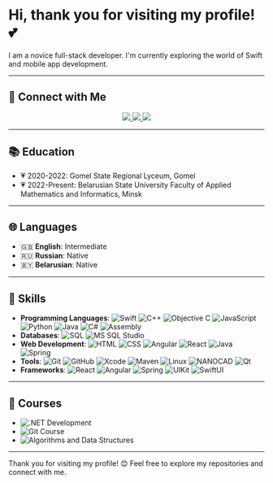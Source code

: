 # Hi, thank you for visiting my profile! 💕

I am a novice full-stack developer. I'm currently exploring the world of Swift and mobile app development. 

---
## 💌 Connect with Me
<div align="center"> 
  <a href="mailto:alinayashenok@yandex.ru">
    <img src="https://img.shields.io/badge/Gmail-333333?style=for-the-badge&logo=gmail&logoColor=red" />
  </a>
  <a href="https://www.linkedin.com/in/alina-yashenok-710873313/" target="_blank">
    <img src="https://img.shields.io/badge/LinkedIn-0077B5?style=for-the-badge&logo=linkedin&logoColor=white" />
  </a>
  <a href="https://t.me/alinaYashenok" target="_blank">
    <img src="https://img.shields.io/badge/Telegram-0088cc?style=for-the-badge&logo=telegram&logoColor=white" />
  </a>
</div>

---

## 📚 Education
- 💗 2020-2022: Gomel State Regional Lyceum, Gomel
- 💗 2022-Present: Belarusian State University
Faculty of Applied Mathematics and Informatics, Minsk

---
## 🌐 Languages
- 🇬🇧 **English**: Intermediate
- 🇷🇺 **Russian**: Native
- 🇧🇾 **Belarusian**: Native
---

## 💪 Skills
- **Programming Languages**: 
![Swift](https://img.shields.io/badge/-Swift-F05138?logo=swift&logoColor=white) 
![C++](https://img.shields.io/badge/-C%2B%2B-00599C?logo=cplusplus&logoColor=white) 
![Objective C](https://img.shields.io/badge/-Objective%20C-438EFF?logo=objectivec&logoColor=white) 
![JavaScript](https://img.shields.io/badge/-JavaScript-F7DF1E?logo=javascript&logoColor=black)
![Python](https://img.shields.io/badge/-Python-3776AB?logo=python&logoColor=white) 
![Java](https://img.shields.io/badge/-Java-E34F26?logo=java&logoColor=white)
![C#](https://img.shields.io/badge/-C%23-239120?logo=c-sharp&logoColor=white)
![Assembly](https://img.shields.io/badge/-Assembly-6E4C7E?logo=assembly&logoColor=white)
- **Databases**: ![SQL](https://img.shields.io/badge/-SQL-4479A1?logo=postgresql&logoColor=white) ![MS SQL Studio](https://img.shields.io/badge/-MS%20SQL%20Studio-CC2927?logo=microsoftsqlserver&logoColor=white)
- **Web Development**: 
![HTML](https://img.shields.io/badge/-HTML-E34F26?logo=html5&logoColor=white) 
![CSS](https://img.shields.io/badge/-CSS-1572B6?logo=css3&logoColor=white) 
![Angular](https://img.shields.io/badge/-Angular-DD0031?logo=angular&logoColor=white) 
![React](https://img.shields.io/badge/-React-61DAFB?logo=react&logoColor=white) 
![Java](https://img.shields.io/badge/-Java-007396?logo=java&logoColor=white) 
![Spring](https://img.shields.io/badge/-Spring-6DB33F?logo=spring&logoColor=white)
- **Tools**: 
![Git](https://img.shields.io/badge/-Git-F05032?logo=git&logoColor=white) 
![GitHub](https://img.shields.io/badge/-GitHub-181717?logo=github&logoColor=white) 
![Xcode](https://img.shields.io/badge/-Xcode-1575F9?logo=xcode&logoColor=white) 
![Maven](https://img.shields.io/badge/-Maven-C71A36?logo=apachemaven&logoColor=white) 
![Linux](https://img.shields.io/badge/-Linux-FCC624?logo=linux&logoColor=black)
![NANOCAD](https://img.shields.io/badge/-NANOCAD-FFFFFF?logo=autodesk&logoColor=black) 
![Qt](https://img.shields.io/badge/-Qt-4E9A2A?logo=qt&logoColor=white) 
- **Frameworks**: 
![React](https://img.shields.io/badge/-React-61DAFB?logo=react&logoColor=black) 
![Angular](https://img.shields.io/badge/-Angular-E23237?logo=angular&logoColor=white) 
![Spring](https://img.shields.io/badge/-Spring-6DB33F?logo=spring&logoColor=white) 
![UIKit](https://img.shields.io/badge/-UIKit-007AFF?logo=apple&logoColor=white) 
![SwiftUI](https://img.shields.io/badge/-SwiftUI-F05138?logo=apple&logoColor=white)

---

## 📖 Courses
- ![.NET Development](https://img.shields.io/badge/.NET%20Development-EPAM-512BD4?style=for-the-badge&logo=.net&logoColor=white)
- ![Git Course](https://img.shields.io/badge/Git%20Course-EPAM-512BD4?style=for-the-badge&logo=git&logoColor=white)
- ![Algorithms and Data Structures](https://img.shields.io/badge/Algorithms%20and%20Data%20Structures-TBank-512BD4?style=for-the-badge&logo=python&logoColor=white)

---

Thank you for visiting my profile! 😊 Feel free to explore my repositories and connect with me.

